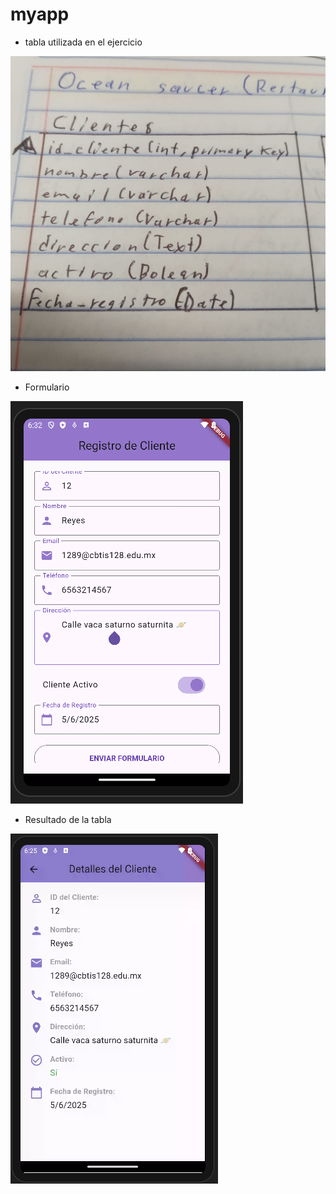 # myapp

- tabla utilizada en el ejercicio

![alt text](Tabla_utilizada-1.jpeg)

- Formulario

![alt text](image-1.png)

- Resultado de la tabla

![alt text](image.png)